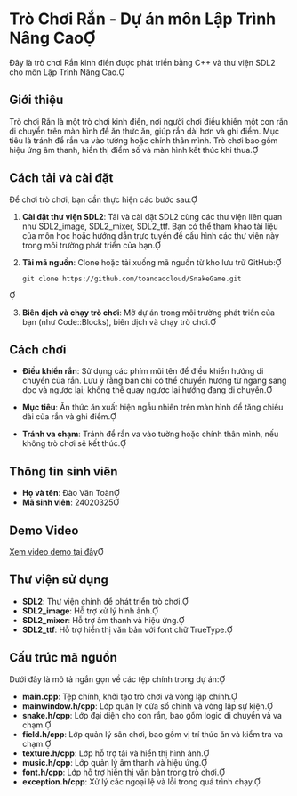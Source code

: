 # Trò Chơi Rắn - Dự án môn Lập Trình Nâng Cao

Đây là trò chơi Rắn kinh điển được phát triển bằng C++ và thư viện SDL2 cho môn Lập Trình Nâng Cao.

## Giới thiệu

Trò chơi Rắn là một trò chơi kinh điển, nơi người chơi điều khiển một con rắn di chuyển trên màn hình để ăn thức ăn, giúp rắn dài hơn và ghi điểm. Mục tiêu là tránh để rắn va vào tường hoặc chính thân mình. Trò chơi bao gồm hiệu ứng âm thanh, hiển thị điểm số và màn hình kết thúc khi thua.

## Cách tải và cài đặt

Để chơi trò chơi, bạn cần thực hiện các bước sau:

1. **Cài đặt thư viện SDL2**: Tải và cài đặt SDL2 cùng các thư viện liên quan như SDL2_image, SDL2_mixer, SDL2_ttf. Bạn có thể tham khảo tài liệu của môn học hoặc hướng dẫn trực tuyến để cấu hình các thư viện này trong môi trường phát triển của bạn.

2. **Tải mã nguồn**: Clone hoặc tải xuống mã nguồn từ kho lưu trữ GitHub:

   ```
   git clone https://github.com/toandaocloud/SnakeGame.git
   ```


3. **Biên dịch và chạy trò chơi**: Mở dự án trong môi trường phát triển của bạn (như Code::Blocks), biên dịch và chạy trò chơi.

## Cách chơi

- **Điều khiển rắn**: Sử dụng các phím mũi tên để điều khiển hướng di chuyển của rắn. Lưu ý rằng bạn chỉ có thể chuyển hướng từ ngang sang dọc và ngược lại; không thể quay ngược lại hướng đang di chuyển.

- **Mục tiêu**: Ăn thức ăn xuất hiện ngẫu nhiên trên màn hình để tăng chiều dài của rắn và ghi điểm.

- **Tránh va chạm**: Tránh để rắn va vào tường hoặc chính thân mình, nếu không trò chơi sẽ kết thúc.

## Thông tin sinh viên

- **Họ và tên**: Đào Văn Toàn
- **Mã sinh viên**: 24020325

## Demo Video

[Xem video demo tại đây](<https://drive.google.com/file/d/1NV3WAtu_KGEDxJiF6AlQqZL_SFKQDcUt/view?usp=sharing>)

## Thư viện sử dụng

- **SDL2**: Thư viện chính để phát triển trò chơi.
- **SDL2_image**: Hỗ trợ xử lý hình ảnh.
- **SDL2_mixer**: Hỗ trợ âm thanh và hiệu ứng.
- **SDL2_ttf**: Hỗ trợ hiển thị văn bản với font chữ TrueType.

## Cấu trúc mã nguồn

Dưới đây là mô tả ngắn gọn về các tệp chính trong dự án:

- **main.cpp**: Tệp chính, khởi tạo trò chơi và vòng lặp chính.
- **mainwindow.h/cpp**: Lớp quản lý cửa sổ chính và vòng lặp sự kiện.
- **snake.h/cpp**: Lớp đại diện cho con rắn, bao gồm logic di chuyển và va chạm.
- **field.h/cpp**: Lớp quản lý sân chơi, bao gồm vị trí thức ăn và kiểm tra va chạm.
- **texture.h/cpp**: Lớp hỗ trợ tải và hiển thị hình ảnh.
- **music.h/cpp**: Lớp quản lý âm thanh và hiệu ứng.
- **font.h/cpp**: Lớp hỗ trợ hiển thị văn bản trong trò chơi.
- **exception.h/cpp**: Xử lý các ngoại lệ và lỗi trong quá trình chạy.

